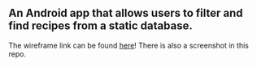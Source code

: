 An Android app that allows users to filter and find recipes from a static database.
--------
The wireframe link can be found [here](https://www.fluidui.com/editor/live/preview/cF9uRDBGbXlrR0NxbUREYmI2djJHenZpTnZ4cFAzbEhnUA==)!
There is also a screenshot in this repo.
